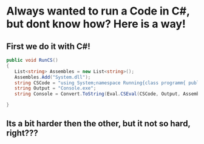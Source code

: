 # Always wanted to run a Code in C#, but dont know how? Here is a way!
## First we do it with C#!
```cs
public void RunCS() 
{
   List<string> Assembles = new List<string>();
   Assembles.Add("System.dll");
   string CSCode = "using System;namespace Running{class programm{ public static void Main(string[] args) { Console.WriteLine('H'); Console.ReadLine();}} }";
   string Output = "Console.exe";
   string Console = Convert.ToString(Eval.CSEval(CSCode, Output, Assembles));

}
```
## Its a bit harder then the other, but it not so hard, right???
